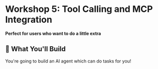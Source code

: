 # Workshop 5: Tool Calling and MCP Integration

**Perfect for users who want to do a little extra**

## 🎯 **What You'll Build**

You're going to build an AI agent which can do tasks for you!
